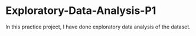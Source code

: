# Exploratory-Data-Analysis-P1
In this practice project,  I have done exploratory data analysis of the dataset.
